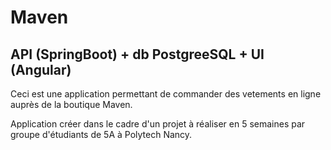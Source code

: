 # Maven

## API (SpringBoot) + db PostgreeSQL + UI (Angular) 

Ceci est une application permettant de commander des vetements en ligne 
auprès de la boutique Maven.

Application créer dans le cadre d'un projet à réaliser en 5 semaines par 
groupe d'étudiants de 5A à Polytech Nancy.
